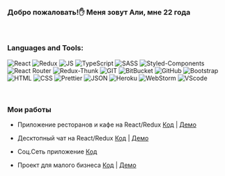 ### Добро пожаловать!✋ Меня зовут Али, мне 22 года

<br>

### Languages and Tools:

![React](https://img.shields.io/badge/REACT-000?style=for-the-badge&logo=REACT)
![Redux](https://img.shields.io/badge/REDUX-000?style=for-the-badge&logo=Redux&logoColor=violet)
![JS](https://img.shields.io/badge/JavaScript-000?style=for-the-badge&logo=JavaScript&logoColor=yellow)
![TypeScript](https://img.shields.io/badge/TypeScript-000?style=for-the-badge&logo=TypeScript&logoColor=)
![SASS](https://img.shields.io/badge/SASS-000?style=for-the-badge&logo=SASS&logoColor=)
![Styled-Components](https://img.shields.io/badge/StyledComponents-000?style=for-the-badge&logo=StyledComponents&logoColor=purpl)
![React Router](https://img.shields.io/badge/ReactRouter-000?style=for-the-badge&logo=ReactRouter&logoColor=yellow)
![Redux-Thunk](https://img.shields.io/badge/ReduxThunk-000?style=for-the-badge&logo=&logoColor=1)
![GIT](https://img.shields.io/badge/GIT-000?style=for-the-badge&logo=GIT)
![BitBucket](https://img.shields.io/badge/BitBucket-000?style=for-the-badge&logo=BitBucket&logoColor=)
![GitHub](https://img.shields.io/badge/ESLint-000?style=for-the-badge&logo=GitHub&logoColor=fff)
![Bootstrap](https://img.shields.io/badge/Bootstrap-000?style=for-the-badge&logo=Bootstrap)
![HTML](https://img.shields.io/badge/HTML-000?style=for-the-badge&logo=html&logoColor=red)
![CSS](https://img.shields.io/badge/CSS-000?style=for-the-badge&logo=css&logoColor=fff)
![Prettier](https://img.shields.io/badge/Prettier-000?style=for-the-badge&logo=Prettier&logoColor=yellow)
![JSON](https://img.shields.io/badge/json-5E5C5C?style=for-the-badge&logo=json&logoColor=white)
![Heroku](https://img.shields.io/badge/Heroku-000?style=for-the-badge&logo=Heroku&logoColor=violet)
![WebStorm](https://img.shields.io/badge/WebStorm-000?style=for-the-badge&logo=WebStorm&logoColor=)
![VScode](https://img.shields.io/badge/Visual_Studio_Code-0078D4?style=for-the-badge&logo=visual%20studio%20code&logoColor=white)


<br />


### Мои работы

- Приложение ресторанов и кафе на React/Redux
[Код](https://github.com/linkoln-1/into-zorro-react-app.git) | [Демо](https://into-zorro-restaurant.onrender.com/)
  
- Десктопный чат на React/Redux
[Код](https://github.com/linkoln-1/react-chat-app.git) | [Демо](https://mysterious-woodland-23317.herokuapp.com/)
- Соц.Сеть приложение
[Код](https://github.com/linkoln-1/social_network.git)
- Проект для малого бизнеса 
[Код](https://github.com/linkoln-1/Warehouse-React.git) | [Демо](https://murmuring-badlands-99978.herokuapp.com/)

[telegram]: https://t.me/Linkoln_jr
